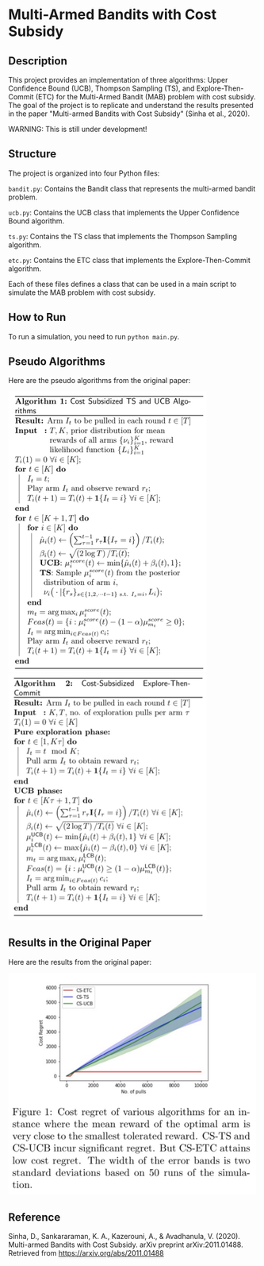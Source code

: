 # Multi-Armed Bandits with Cost Subsidy

## Description

This project provides an implementation of three algorithms: Upper Confidence Bound (UCB), Thompson Sampling (TS), and Explore-Then-Commit (ETC) for the Multi-Armed Bandit (MAB) problem with cost subsidy. The goal of the project is to replicate and understand the results presented in the paper "Multi-armed Bandits with Cost Subsidy" (Sinha et al., 2020).

WARNING: This is still under development!

## Structure

The project is organized into four Python files:

`bandit.py`: Contains the Bandit class that represents the multi-armed bandit problem.

`ucb.py`: Contains the UCB class that implements the Upper Confidence Bound algorithm.

`ts.py`: Contains the TS class that implements the Thompson Sampling algorithm.

`etc.py`: Contains the ETC class that implements the Explore-Then-Commit algorithm.

Each of these files defines a class that can be used in a main script to simulate the MAB problem with cost subsidy.

## How to Run

To run a simulation, you need to run `python main.py`.

## Pseudo Algorithms

Here are the pseudo algorithms from the original paper:

<img src="https://github.com/zoeshao0425/MAB-with-cost-subsidy/blob/main/assets/pseudo_alg1.jpg" width="400">
<img src="https://github.com/zoeshao0425/MAB-with-cost-subsidy/blob/main/assets/pseudo_alg2.jpg" width="400">


## Results in the Original Paper

Here are the results from the original paper:

<img src="https://github.com/zoeshao0425/MAB-with-cost-subsidy/blob/main/assets/figure1.jpg" width="500">

## Reference
Sinha, D., Sankararaman, K. A., Kazerouni, A., & Avadhanula, V. (2020). Multi-armed Bandits with Cost Subsidy. arXiv preprint arXiv:2011.01488. Retrieved from https://arxiv.org/abs/2011.01488
